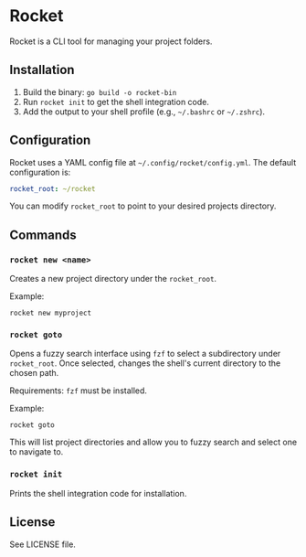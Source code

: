 # Rocket

Rocket is a CLI tool for managing your project folders.

## Installation

1. Build the binary: `go build -o rocket-bin`
2. Run `rocket init` to get the shell integration code.
3. Add the output to your shell profile (e.g., `~/.bashrc` or `~/.zshrc`).

## Configuration

Rocket uses a YAML config file at `~/.config/rocket/config.yml`. The default configuration is:

```yaml
rocket_root: ~/rocket
```

You can modify `rocket_root` to point to your desired projects directory.

## Commands

### `rocket new <name>`

Creates a new project directory under the `rocket_root`.

Example:
```
rocket new myproject
```

### `rocket goto`

Opens a fuzzy search interface using `fzf` to select a subdirectory under `rocket_root`. Once selected, changes the shell's current directory to the chosen path.

Requirements: `fzf` must be installed.

Example:
```
rocket goto
```

This will list project directories and allow you to fuzzy search and select one to navigate to.

### `rocket init`

Prints the shell integration code for installation.

## License

See LICENSE file.